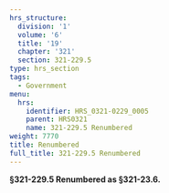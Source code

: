 ```yaml
---
hrs_structure:
  division: '1'
  volume: '6'
  title: '19'
  chapter: '321'
  section: 321-229.5
type: hrs_section
tags:
  - Government
menu:
  hrs:
    identifier: HRS_0321-0229_0005
    parent: HRS0321
    name: 321-229.5 Renumbered
weight: 7770
title: Renumbered
full_title: 321-229.5 Renumbered
---
```

**§321-229.5 Renumbered as §321-23.6.**